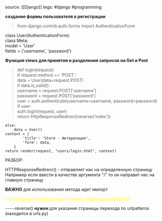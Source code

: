 source: [[Django]] 
tegs: #django  #programming 


**создание формы пользователя в регистрации**

> from django.contrib.auth.forms import AuthenticationForm  
  
class User(AuthenticationForm):  
    class Meta:  
        model = 'User'  
        fields = ('username', 'password')





**Функция views для принятия и разделения запросов на Get и Post**




> def login(request):  
    if request.method == 'POST':  
        data = User(data=request.POST)  
        if data.is_valid():  
            username = request.POST['username']  
            password = request.POST['password']  
            user = auth.authenticate(username=username, password=password)  
            if user:  
                auth.login(request, user)  
            return HttpResponseRedirect(reverse('index'))  
  
    else:  
        data = User()  
    context = {  
            'title': 'Store - Авторизация',  
            'form': data,  
        }  
    return render(request, "users/login.html", context)



РАЗБОР:

HTTPResponseRedirecr() - отправляет нас на определенную страницу
Например если ввести в качестве аргумента "/" то он направит нас на главную страницу

**ВАЖНО** для использования метода идет импорт


<font color="#ffff00">> from django.shortcuts import render, HttpResponseRedirect</font>



-----reverse()
**нужен** для указания страницы перехода по urlpatterns (находится в urls.py)


